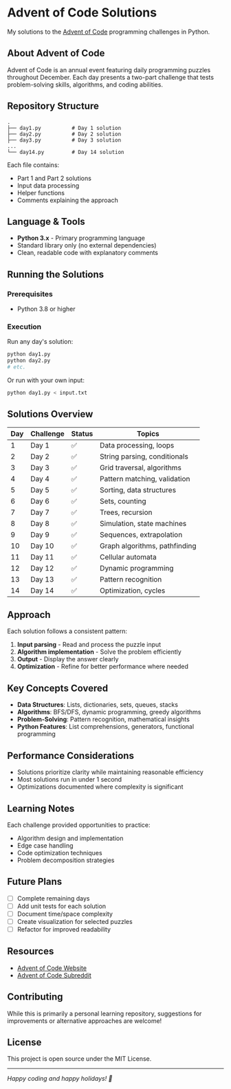 # Advent of Code Solutions

My solutions to the [Advent of Code](https://adventofcode.com/) programming challenges in Python.

## About Advent of Code

Advent of Code is an annual event featuring daily programming puzzles throughout December. Each day presents a two-part challenge that tests problem-solving skills, algorithms, and coding abilities.

## Repository Structure

```
.
├── day1.py          # Day 1 solution
├── day2.py          # Day 2 solution
├── day3.py          # Day 3 solution
...
└── day14.py         # Day 14 solution
```

Each file contains:
- Part 1 and Part 2 solutions
- Input data processing
- Helper functions
- Comments explaining the approach

## Language & Tools

- **Python 3.x** - Primary programming language
- Standard library only (no external dependencies)
- Clean, readable code with explanatory comments

## Running the Solutions

### Prerequisites
- Python 3.8 or higher

### Execution

Run any day's solution:
```bash
python day1.py
python day2.py
# etc.
```

Or run with your own input:
```bash
python day1.py < input.txt
```

## Solutions Overview

| Day | Challenge | Status | Topics |
|-----|-----------|--------|--------|
| 1 | Day 1 | ✅ | Data processing, loops |
| 2 | Day 2 | ✅ | String parsing, conditionals |
| 3 | Day 3 | ✅ | Grid traversal, algorithms |
| 4 | Day 4 | ✅ | Pattern matching, validation |
| 5 | Day 5 | ✅ | Sorting, data structures |
| 6 | Day 6 | ✅ | Sets, counting |
| 7 | Day 7 | ✅ | Trees, recursion |
| 8 | Day 8 | ✅ | Simulation, state machines |
| 9 | Day 9 | ✅ | Sequences, extrapolation |
| 10 | Day 10 | ✅ | Graph algorithms, pathfinding |
| 11 | Day 11 | ✅ | Cellular automata |
| 12 | Day 12 | ✅ | Dynamic programming |
| 13 | Day 13 | ✅ | Pattern recognition |
| 14 | Day 14 | ✅ | Optimization, cycles |

## Approach

Each solution follows a consistent pattern:
1. **Input parsing** - Read and process the puzzle input
2. **Algorithm implementation** - Solve the problem efficiently
3. **Output** - Display the answer clearly
4. **Optimization** - Refine for better performance where needed

## Key Concepts Covered

- **Data Structures**: Lists, dictionaries, sets, queues, stacks
- **Algorithms**: BFS/DFS, dynamic programming, greedy algorithms
- **Problem-Solving**: Pattern recognition, mathematical insights
- **Python Features**: List comprehensions, generators, functional programming

## Performance Considerations

- Solutions prioritize clarity while maintaining reasonable efficiency
- Most solutions run in under 1 second
- Optimizations documented where complexity is significant

## Learning Notes

Each challenge provided opportunities to practice:
- Algorithm design and implementation
- Edge case handling
- Code optimization techniques
- Problem decomposition strategies

## Future Plans

- [ ] Complete remaining days
- [ ] Add unit tests for each solution
- [ ] Document time/space complexity
- [ ] Create visualization for selected puzzles
- [ ] Refactor for improved readability

## Resources

- [Advent of Code Website](https://adventofcode.com/)
- [Advent of Code Subreddit](https://www.reddit.com/r/adventofcode/)

## Contributing

While this is primarily a personal learning repository, suggestions for improvements or alternative approaches are welcome!

## License

This project is open source under the MIT License.

---

*Happy coding and happy holidays! 🎄*

